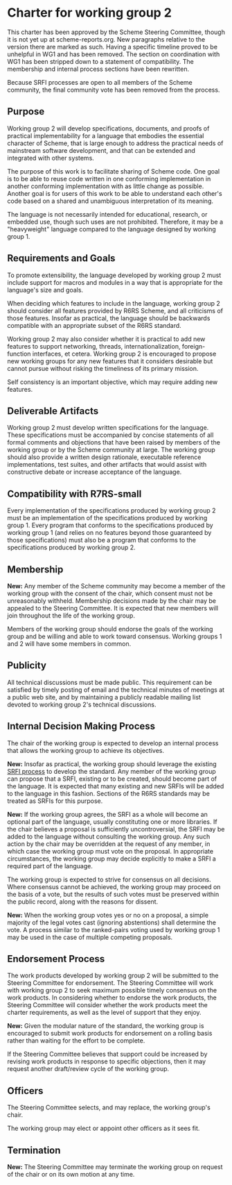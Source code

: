 # Charter for working group 2

This charter has been approved by the Scheme Steering Committee, though it is not yet up at scheme-reports.org.
New paragraphs relative to the version there
are marked as such.  Having a specific timeline proved to be
unhelpful in WG1 and has been removed.  The section on coordination
with WG1 has been stripped down to a statement of compatibility.
The membership and internal process sections have been rewritten.

Because SRFI processes are open to all members of the Scheme
community, the final community vote has been removed from the process.

## Purpose

Working group 2 will develop specifications, documents, and
proofs of practical implementability for a language that embodies
the essential character of Scheme, that is large enough to address
the practical needs of mainstream software development, and that
can be extended and integrated with other systems.

The purpose of this work is to facilitate sharing of Scheme code.
One goal is to be able to reuse code written in one conforming
implementation in another conforming implementation with as little
change as possible. Another goal is for users of this work to be
able to understand each other's code based on a shared and
unambiguous interpretation of its meaning.

The language is not necessarily intended for educational, research,
or embedded use, though such uses are not prohibited.  Therefore,
it may be a "heavyweight" language compared to the language
designed by working group 1.

## Requirements and Goals

To promote extensibility, the language developed by working group 2
must include support for macros and modules in a way that is
appropriate for the language's size and goals.

When deciding which features to include in the language, working
group 2 should consider all features provided by R6RS Scheme, and
all criticisms of those features.  Insofar as practical, the
language should be backwards compatible with an appropriate
subset of the R6RS standard.

Working group 2 may also consider whether it is practical to add
new features to support networking, threads, internationalization,
foreign-function interfaces, et cetera. Working group 2 is
encouraged to propose new working groups for any new features
that it considers desirable but cannot pursue without risking
the timeliness of its primary mission.

Self consistency is an important objective, which may require
adding new features.

## Deliverable Artifacts

Working group 2 must develop written specifications for the
language. These specifications must be accompanied by concise
statements of all formal comments and objections that have been
raised by members of the working group or by the Scheme community
at large. The working group should also provide a written design
rationale, executable reference implementations, test suites, and
other artifacts that would assist with constructive debate or
increase acceptance of the language.

## Compatibility with R7RS-small

Every implementation of the specifications produced by working group 2
must be an implementation of the specifications produced by working
group 1. Every program that conforms to the specifications produced
by working group 1 (and relies on no features beyond those guaranteed
by those specifications) must also be a program that conforms to the
specifications produced by working group 2.


## Membership

**New:**
Any member of the Scheme community may become a member of the working
group with the consent of the chair, which consent must not be unreasonably
withheld.  Membership decisions made by the chair may be appealed
to the Steering Committee.  It is expected that new members will join
throughout the life of the working group.

Members of the working group should endorse the goals of the
working group and be willing and able to work toward consensus.
Working groups 1 and 2 will have some members in common.

## Publicity

All technical discussions must be made public. This requirement
can be satisfied by timely posting of email and the technical
minutes of meetings at a public web site, and by maintaining
a publicly readable mailing list devoted to working group 2's
technical discussions.

## Internal Decision Making Process

The chair of the working group is expected to develop an
internal process that allows the working group to achieve
its objectives.

**New:**
Insofar as practical, the working group should leverage the
existing [SRFI process](https://srfi.schemers.org/srfi-process.html)
to develop the standard.  Any member of the working
group can propose that a SRFI, existing or to be created, should
become part of the language.  It is expected that many existing
and new SRFIs will be added to the language in this fashion.
Sections of the R6RS standards may be treated as SRFIs for this
purpose.

**New:**
If the working group agrees, the SRFI as a whole will become
an optional part of the language, usually constituting one or more
libraries.  If the chair believes a proposal is sufficiently
uncontroversial, the SRFI may be added to the language without
consulting the working group.  Any such action by the
chair may be overridden at the request of any member, in which
case the working group must vote on the proposal.  In
appropriate circumstances, the working group may decide
explicitly to make a SRFI a required part of the language.

The working group is expected to strive for consensus on all
decisions. Where consensus cannot be achieved, the working
group may proceed on the basis of a vote, but the results of
such votes must be preserved within the public record, along
with the reasons for dissent.

**New:**
When the working group votes yes or no on a proposal, a simple
majority of the legal votes cast (ignoring abstentions) shall
determine the vote.  A process similar to the ranked-pairs
voting used by working group 1 may be used in the case of multiple
competing proposals.

## Endorsement Process

The work products developed by working group 2 will be submitted
to the Steering Committee for endorsement. The Steering Committee
will work with working group 2 to seek maximum possible timely
consensus on the work products. In considering whether to endorse
the work products, the Steering Committee will consider whether
the work products meet the charter requirements, as well as the
level of support that they enjoy.

**New:**
Given the modular nature of the standard, the working group is
encouraged to submit work products for endorsement on a rolling basis
rather than waiting for the effort to be complete.

If the Steering Committee believes that support could be increased
by revising work products in response to specific objections, then
it may request another draft/review cycle of the working group.

## Officers

The Steering Committee selects, and may replace, the working group's chair.

The working group may elect or appoint other officers as it sees fit.

## Termination

**New:**
The Steering Committee may terminate the working group on request of the
chair or on its own motion at any time.

